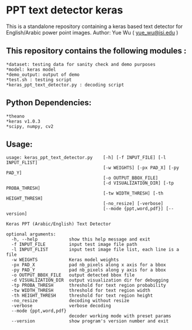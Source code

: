 # PPT text detector keras
This is a standalone repository containing a keras based text detector for English/Arabic power point images. 
Author: Yue Wu ( yue_wu@isi.edu )

## This repository contains the following modules :
    *dataset: testing data for sanity check and demo purposes
    *model: keras model
    *demo_output: output of demo
    *test.sh : testing script
    *keras_ppt_text_detector.py : decoding script 

## Python Dependencies:
    *theano
    *keras v1.0.3
    *scipy, numpy, cv2
    
## Usage:
```
usage: keras_ppt_text_detector.py    [-h] [-f INPUT_FILE] [-l INPUT_FLIST]
                                     [-w WEIGHTS] [-px PAD_X] [-py PAD_Y]
                                     [-o OUTPUT_BBOX_FILE]
                                     [-d VISUALIZATION_DIR] [-tp PROBA_THRESH]
                                     [-tw WIDTH_THRESH] [-th HEIGHT_THRESH]
                                     [-no_resize] [-verbose]
                                     [--mode {ppt,word,pdf}] [--version]

Keras PPT (Arabic/English) Text Detector

optional arguments:
  -h, --help            show this help message and exit
  -f INPUT_FILE         input test image file path
  -l INPUT_FLIST        input test image file list, each line is a file
  -w WEIGHTS            Keras model weights
  -px PAD_X             pad nb_pixels along x axis for a bbox
  -py PAD_Y             pad nb_pixels along y axis for a bbox
  -o OUTPUT_BBOX_FILE   output detected bbox file
  -d VISUALIZATION_DIR  output visualization dir for debugging
  -tp PROBA_THRESH      threshold for text region probability
  -tw WIDTH_THRESH      threshold for text region width
  -th HEIGHT_THRESH     threshold for text region height
  -no_resize            decoding without resize
  -verbose              verbose decoding
  --mode {ppt,word,pdf}
                        decoder working mode with preset params
  --version             show program's version number and exit
```
